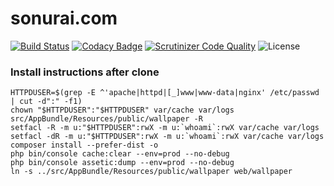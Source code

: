 # sonurai.com

[![Build Status](https://travis-ci.org/sonu27/sonurai.com.svg?branch=master)](https://travis-ci.org/sonu27/sonurai.com)
[![Codacy Badge](https://www.codacy.com/project/badge/4214eeec857145c7b9e6f9c9df9f2e60)](https://www.codacy.com/app/sonu27/sonurai-com)
[![Scrutinizer Code Quality](https://scrutinizer-ci.com/g/sonu27/sonurai.com/badges/quality-score.png?b=master)](https://scrutinizer-ci.com/g/sonu27/sonurai.com/?branch=master)
![License](https://img.shields.io/github/license/sonu27/sonurai.com.svg)

### Install instructions after clone
```
HTTPDUSER=$(grep -E ^'apache|httpd|[_]www|www-data|nginx' /etc/passwd | cut -d":" -f1)
chown "$HTTPDUSER":"$HTTPDUSER" var/cache var/logs src/AppBundle/Resources/public/wallpaper -R
setfacl -R -m u:"$HTTPDUSER":rwX -m u:`whoami`:rwX var/cache var/logs
setfacl -dR -m u:"$HTTPDUSER":rwX -m u:`whoami`:rwX var/cache var/logs
composer install --prefer-dist -o
php bin/console cache:clear --env=prod --no-debug
php bin/console assetic:dump --env=prod --no-debug
ln -s ../src/AppBundle/Resources/public/wallpaper web/wallpaper
```
